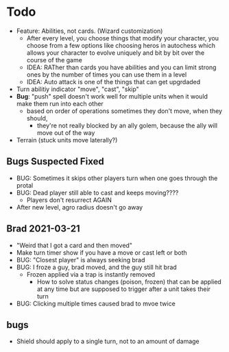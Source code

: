 # Todo

- Feature: Abilities, not cards. (Wizard customization)
  - After every level, you choose things that modify your character, you choose from a few options like choosing heros in autochess which allows your character to evolve uniquely and bit by bit over the course of the game
  - IDEA: RATher than cards you have abilities and you can limit strong ones by the number of times you can use them in a level
  - IDEA: Auto attack is one of the things that can get upgrdaded
- Turn abilitiy indicator "move", "cast", "skip"
- **Bug**: "push" spell doesn't work well for multiple units when it would make them run into each other
  - based on order of operations sometimes they don't move, when they should,
    - they're not really blocked by an ally golem, because the ally will move out of the way
- Terrain (stuck units move laterally?)

## Bugs Suspected Fixed

- BUG: Sometimes it skips other players turn when one goes through the protal
- BUG: Dead player still able to cast and keeps moving????
  - Players don't resurrect AGAIN
- After new level, agro radius doesn't go away

## Brad 2021-03-21

- "Weird that I got a card and then moved"
- Make turn timer show if you have a move or cast left or both
- BUG: "Closest player" is always seeking brad
- BUG: I froze a guy, brad moved, and the guy still hit brad
  - Frozen applied via a trap is instantly removed
    - How to solve status changes (poison, frozen) that can be applied at any time but are supposed to trigger after a unit takes their turn
- BUG: Clicking multiple times caused brad to mvoe twice

## bugs

- Shield should apply to a single turn, not to an amount of damage
